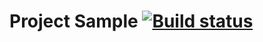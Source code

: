 # **Project Sample**   [![Build status](https://ci.appveyor.com/api/projects/status/4cws57mac1lsk648/branch/main?svg=true)](https://ci.appveyor.com/project/NDmitrieva/2-2-selenide/branch/main)